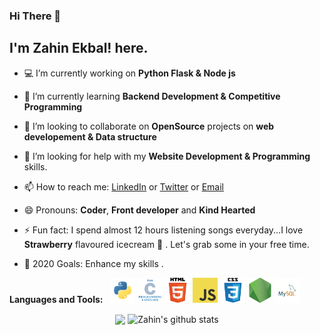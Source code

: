 
### Hi There 👋 
## I'm **Zahin Ekbal!** here. 
- 💻 I’m currently working on **Python Flask & Node js**

- 📖 I’m currently learning **Backend Development & Competitive Programming**

- 👯 I’m looking to collaborate on **OpenSource** projects on **web developement & Data structure**

- 🤔 I’m looking for help with my **Website Development & Programming** skills.

- 📫 How to reach me: <a href="https://www.linkedin.com/in/zahin-ekbal-49016a16b">LinkedIn</a> or <a href="https://twitter.com/EkbalZahin">Twitter</a>  or <a href="mailto: zahinekbal834070@gmail.com">Email</a>

- 😄 Pronouns: **Coder**, **Front developer** and **Kind Hearted**

- ⚡ Fun fact: I spend almost 12 hours listening songs everyday...I love **Strawberry** flavoured icecream 🍨 . Let's grab some in your free time.

- 🥅 2020 Goals: Enhance my skills .

**Languages and Tools:** &nbsp;
<code><img height="40" src="https://raw.githubusercontent.com/github/explore/80688e429a7d4ef2fca1e82350fe8e3517d3494d/topics/python/python.png"></code>
<code><img height="40" src="https://raw.githubusercontent.com/github/explore/80688e429a7d4ef2fca1e82350fe8e3517d3494d/topics/c/c.png"></code>
<code><img height="40" src="https://raw.githubusercontent.com/github/explore/56a826d05cf762b2b50ecbe7d492a839b04f3fbf/topics/html/html.png"></code>
<code><img height="40" src="https://raw.githubusercontent.com/github/explore/80688e429a7d4ef2fca1e82350fe8e3517d3494d/topics/javascript/javascript.png"></code>
<code><img height="40" src="https://raw.githubusercontent.com/github/explore/80688e429a7d4ef2fca1e82350fe8e3517d3494d/topics/css/css.png"></code>
<code><img height="40" src="https://raw.githubusercontent.com/github/explore/80688e429a7d4ef2fca1e82350fe8e3517d3494d/topics/nodejs/nodejs.png"></code>
<code><img height="40" src="https://raw.githubusercontent.com/github/explore/80688e429a7d4ef2fca1e82350fe8e3517d3494d/topics/mysql/mysql.png"></code>


<p align="center">
  <img align="center" src="https://github-readme-stats.vercel.app/api/top-langs/?username=zahinekbal&theme=radical&line_height=10&hide_langs_below=1&layout=compact" />
  <img align="center" src="https://github-readme-stats.vercel.app/api?username=zahinekbal&show_icons=true&theme=radical&line_height=21" alt="Zahin's github stats"/>
</p>
<br>
